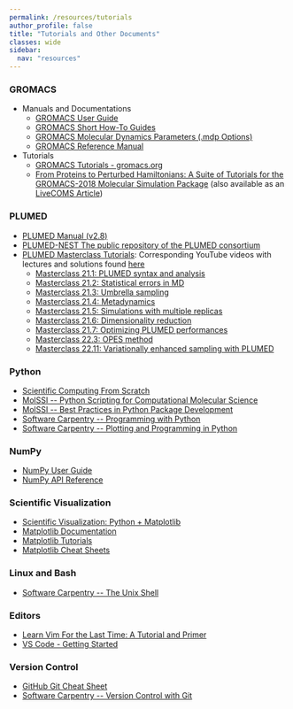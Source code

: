 ```yaml
---
permalink: /resources/tutorials
author_profile: false
title: "Tutorials and Other Documents"
classes: wide
sidebar:
  nav: "resources"
---
```



### GROMACS
- Manuals and Documentations
  - [GROMACS User Guide](https://manual.gromacs.org/current/user-guide/index.html)
  - [GROMACS Short How-To Guides](https://manual.gromacs.org/current/how-to/index.html)
  - [GROMACS Molecular Dynamics Parameters (.mdp Options)](https://manual.gromacs.org/current/user-guide/mdp-options.html)
  - [GROMACS Reference Manual](https://manual.gromacs.org/current/reference-manual/index.html)
- Tutorials 
  - [GROMACS Tutorials - gromacs.org](https://tutorials.gromacs.org/)
  - [From Proteins to Perturbed Hamiltonians: A Suite of Tutorials for the GROMACS-2018 Molecular Simulation Package](http://www.mdtutorials.com/gmx/index.html) (also available as an [LiveCOMS Article](https://doi.org/10.33011/livecoms.1.1.5068))

### PLUMED
- [PLUMED Manual (v2.8)](https://www.plumed.org/doc-v2.8/user-doc/html/index.html)
- [PLUMED-NEST The public repository of the PLUMED consortium](https://www.plumed-nest.org/)
- [PLUMED Masterclass Tutorials](https://www.plumed.org/masterclass): Corresponding YouTube videos with lectures and solutions found [here](https://www.youtube.com/watch?v=2eGhMSdIJEs&list=PLmdKEn2znJEld8l6Hp9PXf4EursC4-8nC)
    - [Masterclass 21.1: PLUMED syntax and analysis](https://www.plumed.org/doc-v2.9/user-doc/html/masterclass-21-1.html)
    - [Masterclass 21.2: Statistical errors in MD](https://www.plumed.org/doc-v2.9/user-doc/html/masterclass-21-2.html)
    - [Masterclass 21.3: Umbrella sampling](https://www.plumed.org/doc-v2.9/user-doc/html/masterclass-21-3.html)
    - [Masterclass 21.4: Metadynamics](https://www.plumed.org/doc-v2.9/user-doc/html/masterclass-21-4.html)
    - [Masterclass 21.5: Simulations with multiple replicas](https://www.plumed.org/doc-v2.9/user-doc/html/masterclass-21-5.html)
    - [Masterclass 21.6: Dimensionality reduction](https://www.plumed.org/doc-v2.9/user-doc/html/masterclass-21-6.html)
    - [Masterclass 21.7: Optimizing PLUMED performances](https://www.plumed.org/doc-v2.9/user-doc/html/masterclass-21-7.html)
    - [Masterclass 22.3: OPES method](https://www.plumed.org/doc-v2.9/user-doc/html/masterclass-22-03.html)
    - [Masterclass 22.11: Variationally enhanced sampling with PLUMED](https://www.plumed.org/doc-v2.9/user-doc/html/masterclass-22-11.html)

### Python
- [Scientific Computing From Scratch](https://scotch.wangyq.net/)
- [MolSSI -- Python Scripting for Computational Molecular Science](https://education.molssi.org/python_scripting_cms/)
- [MolSSI -- Best Practices in Python Package Development](https://education.molssi.org/python-package-best-practices/)
- [Software Carpentry -- Programming with Python](https://swcarpentry.github.io/python-novice-inflammation/)
- [Software Carpentry -- Plotting and Programming in Python](http://swcarpentry.github.io/python-novice-gapminder/)

### NumPy
- [NumPy User Guide](https://numpy.org/doc/stable/user/index.html)
- [NumPy API Reference](https://numpy.org/doc/stable/reference/index.html)

### Scientific Visualization 
- [Scientific Visualization: Python + Matplotlib](https://inria.hal.science/hal-03427242/document)
- [Matplotlib Documentation](https://matplotlib.org/stable/index.html)
- [Matplotlib Tutorials](https://matplotlib.org/stable/tutorials/index.html)
- [Matplotlib Cheat Sheets](https://matplotlib.org/cheatsheets/)

### Linux and Bash
- [Software Carpentry -- The Unix Shell](https://swcarpentry.github.io/shell-novice/)

### Editors 
- [Learn Vim For the Last Time: A Tutorial and Primer](https://danielmiessler.com/study/vim/)
- [VS Code - Getting Started](https://code.visualstudio.com/docs)

### Version Control
- [GitHub Git Cheat Sheet](https://education.github.com/git-cheat-sheet-education.pdf)
- [Software Carpentry -- Version Control with Git](https://swcarpentry.github.io/git-novice/) 

